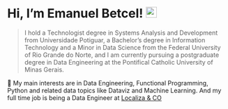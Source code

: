 # Hi, I’m Emanuel Betcel! <img src="https://media.giphy.com/media/hvRJCLFzcasrR4ia7z/giphy.gif" width="25px"></a>
> I hold a Technologist degree in Systems Analysis and Development from Universidade Potiguar, a Bachelor’s degree in Information Technology and a Minor in Data Science from the Federal University of Rio Grande do Norte, and I am currently pursuing a postgraduate degree in Data Engineering at the Pontifical Catholic University of Minas Gerais.

🌱 My main interests are in Data Engineering, Functional Programming, Python and related data topics like Dataviz and Machine Learning. And my full time job is being a Data Engineer at [Localiza & CO]([https://link-url-here.org]([https://www.localiza.com/brasil/pt-br)](https://www.localiza.com/others/en-us)) 
